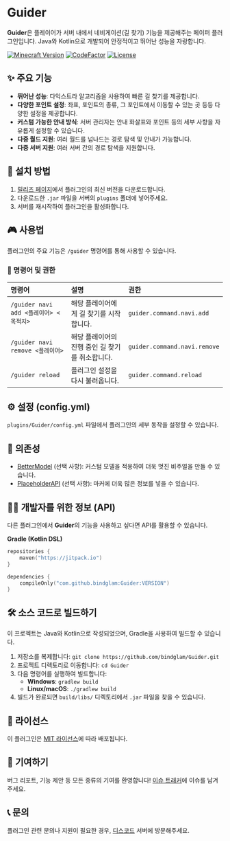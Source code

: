 # Guider

**Guider**은 플레이어가 서버 내에서 네비게이션(길 찾기) 기능을 제공해주는 페이퍼 플러그인입니다. Java와 Kotlin으로 개발되어 안정적이고 뛰어난 성능을 자랑합니다.

[![Minecraft Version](https://img.shields.io/badge/Paper-1.21.x%20~%201.21.x-brightgreen.svg)](https://papermc.io/)
[![CodeFactor](https://www.codefactor.io/repository/github/bindglam/guider/badge)](https://www.codefactor.io/repository/github/bindglam/guider)
[![License](https://img.shields.io/badge/License-MIT-lightgrey.svg)](https://opensource.org/licenses/MIT)

## ✨ 주요 기능

* **뛰어난 성능**: 다익스트라 알고리즘을 사용하여 빠른 길 찾기를 제공합니다.
* **다양한 포인트 설정**: 좌표, 포인트의 종류, 그 포인트에서 이동할 수 있는 곳 등등 다양한 설정을 제공합니다.
* **커스텀 가능한 안내 방식**: 서버 관리자는 안내 화살표와 포인트 등의 세부 사항을 자유롭게 설정할 수 있습니다.
* **다중 월드 지원**: 여러 월드를 넘나드는 경로 탐색 및 안내가 가능합니다.
* **다중 서버 지원**: 여러 서버 간의 경로 탐색을 지원합니다.

## 💾 설치 방법

1.  [릴리즈 페이지](https://github.com/bindglam/Guider/releases)에서 플러그인의 최신 버전을 다운로드합니다.
2.  다운로드한 `.jar` 파일을 서버의 `plugins` 폴더에 넣어주세요.
3.  서버를 재시작하여 플러그인을 활성화합니다.

## 🎮 사용법

플러그인의 주요 기능은 `/guider` 명령어를 통해 사용할 수 있습니다.

### 🔑 명령어 및 권한

| 명령어                             | 설명                          | 권한                           |
|:--------------------------------|:----------------------------|:-----------------------------|
| `/guider navi add <플레이어> <목적지>` | 해당 플레이어에게 길 찾기를 시작합니다.      | `guider.command.navi.add`    |
| `/guider navi remove <플레이어>`    | 해당 플레이어의 진행 중인 길 찾기를 취소합니다. | `guider.command.navi.remove` |
| `/guider reload`                | 플러그인 설정을 다시 불러옵니다.          | `guider.command.reload`      |

## ⚙️ 설정 (config.yml)

`plugins/Guider/config.yml` 파일에서 플러그인의 세부 동작을 설정할 수 있습니다.

## 🔗 의존성

* [BetterModel](https://modrinth.com/plugin/bettermodel) (선택 사항): 커스텀 모델을 적용하여 더욱 멋진 비주얼을 만들 수 있습니다.
* [PlaceholderAPI](https://www.spigotmc.org/resources/placeholderapi.6245/) (선택 사항): 마커에 더욱 많은 정보를 넣을 수 있습니다.

## 👨‍💻 개발자를 위한 정보 (API)

다른 플러그인에서 **Guider**의 기능을 사용하고 싶다면 API를 활용할 수 있습니다.

**Gradle (Kotlin DSL)**
```kotlin
repositories {
    maven("https://jitpack.io")
}

dependencies {
    compileOnly("com.github.bindglam:Guider:VERSION")
}
```

## 🛠️ 소스 코드로 빌드하기

이 프로젝트는 Java와 Kotlin으로 작성되었으며, Gradle을 사용하여 빌드할 수 있습니다.

1.  저장소를 복제합니다: `git clone https://github.com/bindglam/Guider.git`
2.  프로젝트 디렉토리로 이동합니다: `cd Guider`
3.  다음 명령어를 실행하여 빌드합니다:
    *   **Windows**: `gradlew build`
    *   **Linux/macOS**: `./gradlew build`
4.  빌드가 완료되면 `build/libs/` 디렉토리에서 `.jar` 파일을 찾을 수 있습니다.

## 📜 라이선스

이 플러그인은 [MIT 라이선스](https://opensource.org/licenses/MIT)에 따라 배포됩니다.

## 🤝 기여하기

버그 리포트, 기능 제안 등 모든 종류의 기여를 환영합니다! [이슈 트래커](https://github.com/bindglam/Guider/issues)에 이슈를 남겨주세요.

## 📞 문의

플러그인 관련 문의나 지원이 필요한 경우, [디스코드](https://discord.gg/your-discord) 서버에 방문해주세요.